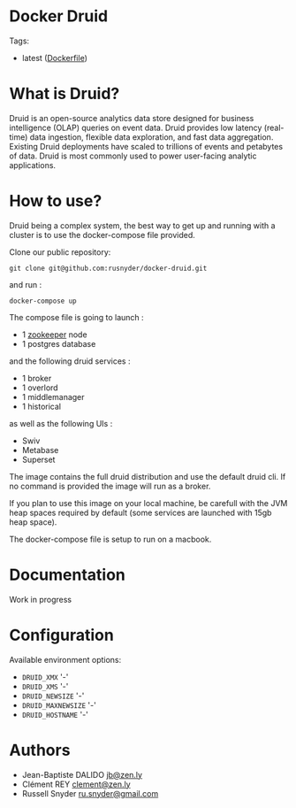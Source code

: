 Docker Druid
================

Tags:

- latest ([Dockerfile](https://github.com/rusnyder/docker-druid/blob/master/Dockerfile))

What is Druid?
==================

Druid is an open-source analytics data store designed for business intelligence (OLAP) queries on event data. Druid provides low latency (real-time) data ingestion, flexible data exploration, and fast data aggregation. Existing Druid deployments have scaled to trillions of events and petabytes of data. Druid is most commonly used to power user-facing analytic applications.


How to use?
===========

Druid being a complex system, the best way to get up and running with a cluster is to use the docker-compose file provided.

Clone our public repository:

```
git clone git@github.com:rusnyder/docker-druid.git
```

and run :

```
docker-compose up
```

The compose file is going to launch :

- 1 [zookeeper](https://hub.docker.com/r/znly/zookeeper/) node
- 1 postgres database

and the following druid services :

- 1 broker
- 1 overlord
- 1 middlemanager
- 1 historical

as well as the following UIs :

- Swiv
- Metabase
- Superset

The image contains the full druid distribution and use the default druid cli. If no command is provided the image will run as a broker.

If you plan to use this image on your local machine, be carefull with the JVM heap spaces required by default (some services are launched with 15gb heap space).

The docker-compose file is setup to run on a macbook.

Documentation
=============

Work in progress

Configuration
=============

Available environment options:

- `DRUID_XMX` '-'
- `DRUID_XMS` '-'
- `DRUID_NEWSIZE` '-'
- `DRUID_MAXNEWSIZE` '-'
- `DRUID_HOSTNAME` '-'

Authors
=======

- Jean-Baptiste DALIDO <jb@zen.ly>
- Clément REY <clement@zen.ly>
- Russell Snyder <ru.snyder@gmail.com>
